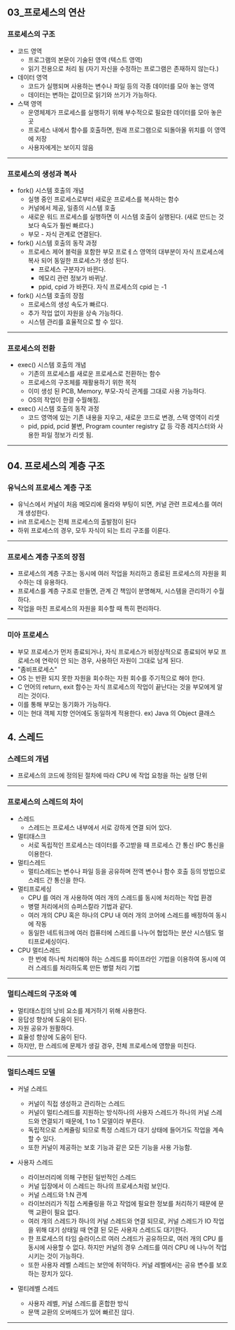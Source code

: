 ## 03_프로세스의 연산

### 프로세스의 구조
- 코드 영역
    - 프로그램의 본문이 기술된 영역 (텍스트 영역)
    - 읽기 전용으로 처리 됨 (자기 자신을 수정하는 프로그램은 존재하지 않는다.)
- 데이터 영역
    - 코드가 실행되며 사용하는 변수나 파일 등의 각종 데이터를 모아 놓는 영역
    - 데이터는 변하는 값이므로 읽기와 쓰기가 가능하다.
- 스택 영역
    - 운영체제가 프로세스를 실행하기 위해 부수적으로 필요한 데이터를 모아 놓은 곳
    - 프로세스 내에서 함수를 호출하면, 원래 프로그램으로 되돌아올 위치를 이 영역에 저장
    - 사용자에게는 보이지 않음

---

### 프로세스의 생성과 복사
- fork() 시스템 호출의 개념
    - 실행 중인 프로세스로부터 새로운 프로세스를 복사하는 함수
    - 커널에서 제공, 일종의 시스템 호출
    - 새로운 워드 프로세스를 실행하면 이 시스템 호출이 실행된다. (새로 만드는 것보다 속도가 훨씬 빠르다.)
    - 부모 - 자식 관계로 연결된다.
- fork() 시스템 호출의 동작 과정
    - 프로세스 제어 블럭을 포함한 부모 프로ㅔ스 영역의 대부분이 자식 프로세스에 복사 되어 동일한 프로세스가 생성 된다.
        - 프로세스 구분자가 바뀐다.
        - 메모리 관련 정보가 바뀌낟.
        - ppid, cpid 가 바뀐다. 자식 프로세스의 cpid 는 -1
- fork() 시스템 호출의 장점
    - 프로세스의 생성 속도가 빠르다.
    - 추가 작업 없이 자원을 상속 가능하다.
    - 시스템 관리를 효율적으로 할 수 있다.

---

### 프로세스의 전환
- exec() 시스템 호출의 개념
    - 기존의 프로세스를 새로운 프로세스로 전환하는 함수
    - 프로세스의 구조체를 재활용하기 위한 목적
    - 이미 생성 된 PCB, Memory, 부모-자식 관계를 그대로 사용 가능하다.
    - OS의 작업이 한결 수월해짐.
- exec() 시스템 호출의 동작 과정
    - 코드 영역에 있는 기존 내용을 지우고, 새로운 코드로 변경, 스택 영역이 리셋
    - pid, ppid, pcid 불변, Program counter registry 값 등 각종 레지스터와 사용한 파일 정보가 리셋 됨.

---

## 04. 프로세스의 계층 구조

### 유닉스의 프로세스 계층 구조
- 유닉스에서 커널이 처음 메모리에 올라와 부팅이 되면, 커널 관련 프로세스를 여러 개 생성한다.
- init 프로세스는 전체 프로세스의 출발점이 된다
- 하위 프로세스의 경우, 모두 자식이 되는 트리 구조를 이룬다.

---
### 프로세스 계층 구조의 장점
- 프로세스의 계층 구조는 동시에 여러 작업을 처리하고 종료된 프로세스의 자원을 회수하는 데 유용하다.
 - 프로세스를 계층 구조로 만들면, 관계 간 책임이 분명해져, 시스템을 관리하기 수월하다.
 - 작업을 마친 프로세스의 자원을 회수할 때 특히 편리하다.
 
---
### 미아 프로세스
- 부모 프로세스가 먼저 종료되거나, 자식 프로세스가 비정상적으로 종료되어 부모 프로세스에 연락이 안 되는 경우, 사용하던 자원이 그대로 남게 된다.
- "좀비프로세스"
- OS 는 반환 되지 못한 자원을 회수하는 자원 회수를 주기적으로 해야 한다.
- C 언어의 return, exit 함수는 자식 프로세스의 작업이 끝난다는 것을 부모에게 알리는 것이다.
- 이를 통해 부모는 동기화가 가능하다.
- 이는 현대 객체 지향 언어에도 동일하게 적용한다. ex) Java 의 Object 클래스

## 4. 스레드

### 스레드의 개념
- 프로세스의 코드에 정의된 절차에 따라 CPU 에 작업 요청을 하는 실행 단위

---

### 프로세스의 스레드의 차이
- 스레드
    - 스레드는 프로세스 내부에서 서로 강하게 연결 되어 있다.
- 멀티태스크
    - 서로 독립적인 프로세스는 데이터를 주고받을 때 프로세스 간 통신 IPC 통신을 이용한다.
- 멀티스레드
    - 멀티스레드는 변수나 파일 등을 공유하며 전역 변수나 함수 호출 등의 방법으로 스레드 간 통신을 한다.
- 멀티프로세싱
    - CPU 를 여러 개 사용하여 여러 개의 스레드를 동시에 처리하는 작업 환경
    - 병렬 처리에서의 슈퍼스칼라 기법과 같다.
    - 여러 개의 CPU 혹은 하나의 CPU 내 여러 개의 코어에 스레드를 배정하여 동시에 작동
    - 동일한 네트워크에 여러 컴퓨터에 스레드를 나누어 협업하는 분산 시스템도 멀티프로세싱이다.
- CPU 멀티스레드
    - 한 번에 하나씩 처리해야 하는 스레드를 파이프라인 기법을 이용하여 동시에 여러 스레드를 처리하도록 만든 병렬 처리 기법

---

### 멀티스레드의 구조와 예
- 멀티태스킹의 낭비 요소를 제거하기 위해 사용한다.
- 응답성 향상에 도움이 된다.
- 자원 공유가 원활하다.
- 효율성 향상에 도움이 된다.
- 하지만, 한 스레드에 문제가 생길 경우, 전체 프로세스에 영향을 미친다.
--- 

### 멀티스레드 모델
- 커널 스레드
    - 커널이 직접 생성하고 관리하는 스레드
    - 커널이 멀티스레드를 지원하는 방식하나의 사용자 스레드가 하나의 커널 스레드와 연결되기 때문에, 1 to 1 모델이라 부른다.
    - 독립적으로 스케쥴링 되므로 특정 스레드가 대기 상태에 들어가도 작업을 계속할 수 있다.
    - 또한 커널이 제공하는 보호 기능과 같은 모든 기능을 사용 가능함.

- 사용자 스레드
    - 라이브러리에 의해 구현된 일반적인 스레드
    - 커널 입장에서 이 스레드는 하나의 프로세스처럼 보인다.
    - 커널 스레드와 1:N 관계
    - 라이브러리가 직접 스케쥴링을 하고 작업에 필요한 정보를 처리하기 때문에 문맥 교환이 필요 없다.
    - 여러 개의 스레드가 하나의 커널 스레드와 연결 되므로, 커널 스레드가 IO 작업을 위해 대기 상태일 때 연결 된 모든 사용자 스레드도 대기한다.
    - 한 프로세스의 타임 슬라이스르 여러 스레드가 공유하므로, 여러 개의 CPU 를 동시에 사용할 수 없다. 하지만 커널의 경우 스레드를 여러 CPU 에 나누어 작업시키는 것이 가능하다.
    - 또한 사용자 레벨 스레드는 보안에 취약하다. 커널 레벨에서는 공유 변수를 보호하는 장치가 있다.

- 멀티레벨 스레드
    - 사용자 레벨, 커널 스레드를 혼합한 방식
    - 문맥 교환의 오버헤드가 있어 빠르진 않다.

---
